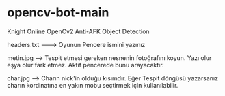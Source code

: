 # opencv-bot-main
Knight Online OpenCv2 Anti-AFK Object Detection



headers.txt ---> Oyunun Pencere ismini yazınız

metin.jpg --> Tespit etmesi gereken nesnenin fotoğrafını koyun. Yazı olur eşya olur fark etmez. Aktif pencerede bunu arayacaktır.

char.jpg --> Charın nick'in olduğu kısımdır. Eğer Tespit döngüsü yazarsanız charın kordinatına en yakın mobu seçtirmek için kullanılabilir. 

